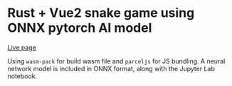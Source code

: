 # Rust + Vue2 snake game using ONNX pytorch AI model

[Live page](https://alamminsalo.github.io/snakewasm)

Using `wasm-pack` for build wasm file and `parceljs` for JS bundling. A neural network model is included in ONNX format, along with the Jupyter Lab notebook.
